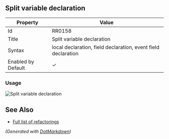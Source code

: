 ## Split variable declaration

| Property           | Value                                                         |
| ------------------ | ------------------------------------------------------------- |
| Id                 | RR0158                                                        |
| Title              | Split variable declaration                                    |
| Syntax             | local declaration, field declaration, event field declaration |
| Enabled by Default | &#x2713;                                                      |

### Usage

![Split variable declaration](../../images/refactorings/SplitLocalDeclaration.png)

## See Also

* [Full list of refactorings](Refactorings.md)


*\(Generated with [DotMarkdown](http://github.com/JosefPihrt/DotMarkdown)\)*